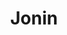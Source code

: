 ---
layout: tag-list
type: tag
title: Jonin
slug: Jonin
category: Tag
sidebar: false
description: >
   Nivel Medio-Alto.
---